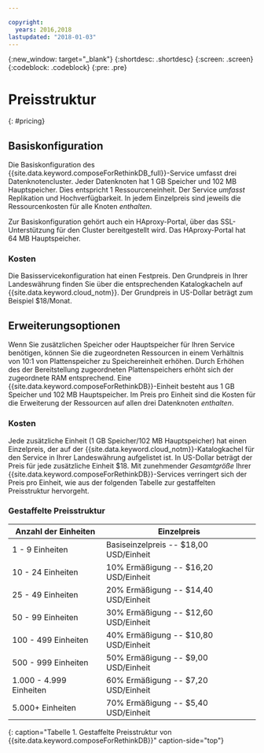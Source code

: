 ```yaml
---

copyright:
  years: 2016,2018
lastupdated: "2018-01-03"
---
```


{:new_window: target="_blank"}
{:shortdesc: .shortdesc}
{:screen: .screen}
{:codeblock: .codeblock}
{:pre: .pre}

# Preisstruktur
{: #pricing}

## Basiskonfiguration
Die Basiskonfiguration des {{site.data.keyword.composeForRethinkDB_full}}-Service umfasst drei Datenknotencluster. Jeder Datenknoten hat 1 GB Speicher und 102 MB Hauptspeicher. Dies entspricht 1 Ressourceneinheit. Der Service _umfasst_ Replikation und Hochverfügbarkeit. In jedem Einzelpreis sind jeweils die Ressourcenkosten für alle Knoten _enthalten_.

Zur Basiskonfiguration gehört auch ein HAproxy-Portal, über das SSL-Unterstützung für den Cluster bereitgestellt wird. Das HAproxy-Portal hat 64 MB Hauptspeicher.

### Kosten
Die Basisservicekonfiguration hat einen Festpreis. Den Grundpreis in Ihrer Landeswährung finden Sie über die entsprechenden Katalogkacheln auf {{site.data.keyword.cloud_notm}}. Der Grundpreis in US-Dollar beträgt zum Beispiel $18/Monat.

## Erweiterungsoptionen
Wenn Sie zusätzlichen Speicher oder Hauptspeicher für Ihren Service benötigen, können Sie die zugeordneten Ressourcen in einem Verhältnis von 10:1 von Plattenspeicher zu Speichereinheit erhöhen. Durch Erhöhen des der Bereitstellung zugeordneten Plattenspeichers erhöht sich der zugeordnete RAM entsprechend. Eine {{site.data.keyword.composeForRethinkDB}}-Einheit besteht aus 1 GB Speicher und 102 MB Hauptspeicher. Im Preis pro Einheit sind die Kosten für die Erweiterung der Ressourcen auf allen drei Datenknoten _enthalten_.

### Kosten
Jede zusätzliche Einheit (1 GB Speicher/102 MB Hauptspeicher) hat einen Einzelpreis, der auf der {{site.data.keyword.cloud_notm}}-Katalogkachel für den Service in Ihrer Landeswährung aufgelistet ist. In US-Dollar beträgt der Preis für jede zusätzliche Einheit $18. Mit zunehmender _Gesamtgröße_ Ihrer {{site.data.keyword.composeForRethinkDB}}-Services verringert sich der Preis pro Einheit, wie aus der folgenden Tabelle zur gestaffelten Preisstruktur hervorgeht.

### Gestaffelte Preisstruktur
Anzahl der Einheiten|Einzelpreis
----------|-----------
1 - 9 Einheiten|Basiseinzelpreis -- $18,00 USD/Einheit
10 - 24 Einheiten|10% Ermäßigung -- $16,20 USD/Einheit
25 - 49 Einheiten|20% Ermäßigung -- $14,40 USD/Einheit
50 - 99 Einheiten|30% Ermäßigung -- $12,60 USD/Einheit
100 - 499 Einheiten|40% Ermäßigung -- $10,80 USD/Einheit
500 - 999 Einheiten|50% Ermäßigung -- $9,00 USD/Einheit
1.000 - 4.999 Einheiten|60% Ermäßigung -- $7,20 USD/Einheit
5.000+ Einheiten|70% Ermäßigung -- $5,40 USD/Einheit
{: caption="Tabelle 1. Gestaffelte Preisstruktur von {{site.data.keyword.composeForRethinkDB}}" caption-side="top"}
